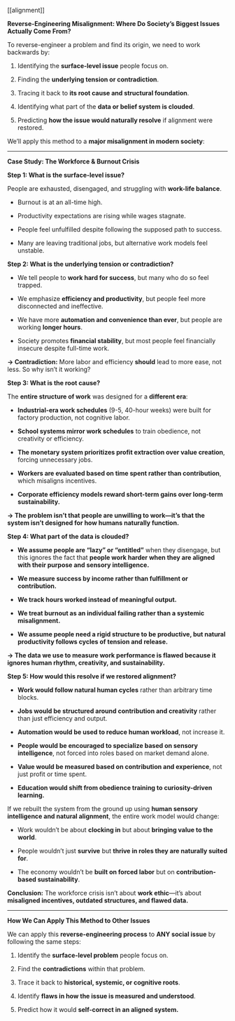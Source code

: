 [[alignment]]

**Reverse-Engineering Misalignment: Where Do Society’s Biggest Issues Actually Come From?**

To reverse-engineer a problem and find its origin, we need to work backwards by:

1. Identifying the **surface-level issue** people focus on.
    
2. Finding the **underlying tension or contradiction**.
    
3. Tracing it back to **its root cause and structural foundation**.
    
4. Identifying what part of the **data or belief system is clouded**.
    
5. Predicting **how the issue would naturally resolve** if alignment were restored.
    

We’ll apply this method to a **major misalignment in modern society**:

---

 **Case Study: The Workforce & Burnout Crisis**

 **Step 1: What is the surface-level issue?**

People are exhausted, disengaged, and struggling with **work-life balance**.

- Burnout is at an all-time high.
    
- Productivity expectations are rising while wages stagnate.
    
- People feel unfulfilled despite following the supposed path to success.
    
- Many are leaving traditional jobs, but alternative work models feel unstable.
    

 **Step 2: What is the underlying tension or contradiction?**

- We tell people to **work hard for success**, but many who do so feel trapped.
    
- We emphasize **efficiency and productivity**, but people feel more disconnected and ineffective.
    
- We have more **automation and convenience than ever**, but people are working **longer hours**.
    
- Society promotes **financial stability**, but most people feel financially insecure despite full-time work.
    

**→ Contradiction:** More labor and efficiency **should** lead to more ease, not less. So why isn’t it working?

 **Step 3: What is the root cause?**

The **entire structure of work** was designed for a **different era**:

- **Industrial-era work schedules** (9-5, 40-hour weeks) were built for factory production, not cognitive labor.
    
- **School systems mirror work schedules** to train obedience, not creativity or efficiency.
    
- **The monetary system prioritizes profit extraction over value creation**, forcing unnecessary jobs.
    
- **Workers are evaluated based on time spent rather than contribution**, which misaligns incentives.
    
- **Corporate efficiency models reward short-term gains over long-term sustainability.**
    

**→ The problem isn’t that people are unwilling to work—it’s that the system isn’t designed for how humans naturally function.**

 **Step 4: What part of the data is clouded?**

- **We assume people are “lazy” or “entitled”** when they disengage, but this ignores the fact that **people work harder when they are aligned with their purpose and sensory intelligence.**
    
- **We measure success by income rather than fulfillment or contribution.**
    
- **We track hours worked instead of meaningful output.**
    
- **We treat burnout as an individual failing rather than a systemic misalignment.**
    
- **We assume people need a rigid structure to be productive, but natural productivity follows cycles of tension and release.**
    

**→ The data we use to measure work performance is flawed because it ignores human rhythm, creativity, and sustainability.**

 **Step 5: How would this resolve if we restored alignment?**

- **Work would follow natural human cycles** rather than arbitrary time blocks.
    
- **Jobs would be structured around contribution and creativity** rather than just efficiency and output.
    
- **Automation would be used to reduce human workload**, not increase it.
    
- **People would be encouraged to specialize based on sensory intelligence**, not forced into roles based on market demand alone.
    
- **Value would be measured based on contribution and experience**, not just profit or time spent.
    
- **Education would shift from obedience training to curiosity-driven learning.**
    

If we rebuilt the system from the ground up using **human sensory intelligence and natural alignment**, the entire work model would change:

- Work wouldn’t be about **clocking in** but about **bringing value to the world**.
    
- People wouldn’t just **survive** but **thrive in roles they are naturally suited for**.
    
- The economy wouldn’t be **built on forced labor** but on **contribution-based sustainability**.
    

**Conclusion:** The workforce crisis isn’t about **work ethic**—it’s about **misaligned incentives, outdated structures, and flawed data.**

---

 **How We Can Apply This Method to Other Issues**

We can apply this **reverse-engineering process** to **ANY social issue** by following the same steps:

1. Identify the **surface-level problem** people focus on.
    
2. Find the **contradictions** within that problem.
    
3. Trace it back to **historical, systemic, or cognitive roots**.
    
4. Identify **flaws in how the issue is measured and understood**.
    
5. Predict how it would **self-correct in an aligned system.**
